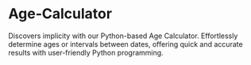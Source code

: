 # Age-Calculator

Discovers implicity with our Python-based Age Calculator. 
Effortlessly determine ages or intervals between dates, offering quick and accurate results with user-friendly Python programming.
